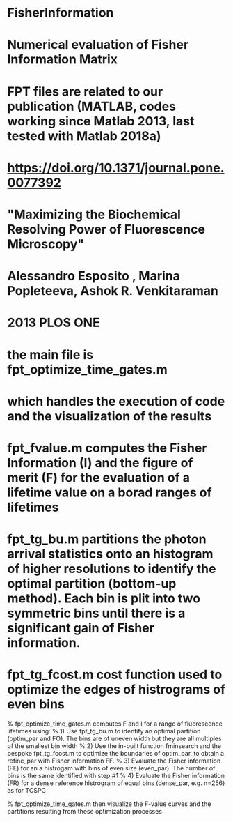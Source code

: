 # FisherInformation

# Numerical evaluation of Fisher Information Matrix

# FPT files are related to our publication (MATLAB, codes working since Matlab 2013, last tested with Matlab 2018a)
# https://doi.org/10.1371/journal.pone.0077392
# "Maximizing the Biochemical Resolving Power of Fluorescence Microscopy"
# Alessandro Esposito , Marina Popleteeva, Ashok R. Venkitaraman
# 2013 PLOS ONE

# the main file is fpt_optimize_time_gates.m
# which handles the execution of code and the visualization of the results
# fpt_fvalue.m computes the Fisher Information (I) and the figure of merit (F) for the evaluation of a lifetime value on a borad ranges of lifetimes
# fpt_tg_bu.m partitions the photon arrival statistics onto an histogram of higher resolutions to identify the optimal partition (bottom-up method). Each bin is plit into two symmetric bins until there is a significant gain of Fisher information. 
# fpt_tg_fcost.m cost function used to optimize the edges of histrograms of even bins

% fpt_optimize_time_gates.m computes F and I for a range of fluorescence lifetimes using:
% 1) Use fpt_tg_bu.m to identify an optimal partition (optim_par and FO). The bins are of uneven width but they are all multiples of the smallest bin width 
% 2) Use the in-built function fminsearch and the bespoke fpt_tg_fcost.m to optimize the boundaries of optim_par, to obtain a refine_par with Fisher information FF.
% 3) Evaluate the Fisher information (FE) for an a histrogam with bins of even size (even_par). The number of bins is the same identified with step #1
% 4) Evaluate the Fisher information (FR) for a dense reference histrogram of equal bins (dense_par, e.g. n=256) as for TCSPC

% fpt_optimize_time_gates.m then visualize the F-value curves and the partitions resulting from these optimization processes
